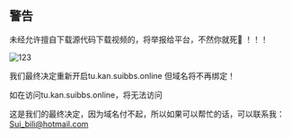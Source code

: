 ## 警告
未经允许擅自下载源代码下载视频的，将举报给平台，不然你就死🐴
！！！

![123](https://ftp.bmp.ovh/imgs/2021/07/20c40b4a12719cb6.jpg)


我们最终决定重新开启tu.kan.suibbs.online
但域名将不再绑定！



如在访问tu.kan.suibbs.online，将无法访问



这是我们的最终决定，因为域名付不起，所以如果可以帮忙的话，可以联系我：Sui_bili@hotmail.com

